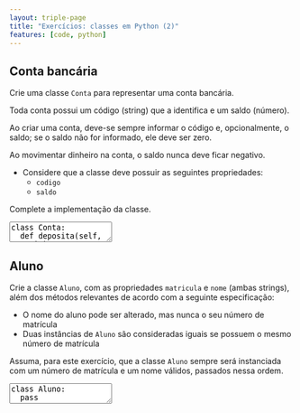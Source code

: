 ```yaml
---
layout: triple-page
title: "Exercícios: classes em Python (2)"
features: [code, python]
---
```


## Conta bancária

Crie uma classe `Conta` para representar uma conta bancária.

Toda conta possui um código (string) que a identifica e um saldo (número).

Ao criar uma conta, deve-se sempre informar o código e, opcionalmente, o saldo; se o saldo não for informado, ele deve ser zero.

Ao movimentar dinheiro na conta, o saldo nunca deve ficar negativo.

+ Considere que a classe deve possuir as seguintes propriedades:
  - `codigo`
  - `saldo`

Complete a implementação da classe.

<textarea class="code lang-python">
class Conta:  
  def deposita(self, quantia):
    '''
    Adiciona a quantia ao saldo da conta.
    :param quantia: quantia a ser depositada
    '''
  
  def retira(self, quantia):
    '''
    Subtrai a quantia do saldo da conta, a menos que o saldo seja insuficiente
    (isto é, menor que a quantia).
    :param quantia: quantia a ser retirada
    :return: `True` se a quantia foi retirada, `False` caso contrário
    '''
  
  def transfere(self, quantia, beneficiario):
    '''
    Transfere a quantia da conta atual para a conta do beneficiário,
    a menos que o saldo da conta atual seja insuficiente (ou ainda se
    o parâmetro `beneficiario` for `None`). 
    :param quantia: quantia a ser retirada
    :param beneficiario: conta do beneficiário
    :return: `True` se a transferência foi realizada, `False` caso contrário
    '''

### Testes
import unittest
class TestConta(unittest.TestCase):
  def test_cria_conta_sem_informar_saldo(self):
    c = Conta('123')
    self.assertEqual(c.codigo, '123')
    self.assertEqual(c.saldo, 0)

#  def test_nao_pode_alterar_codigo(self):
#    c = Conta('123', 50.0)
#    with self.assertRaises(AttributeError):
#        c.codigo = '456'

#  def test_nao_pode_alterar_saldo(self):
#    c = Conta('123', 50.0)
#    with self.assertRaises(AttributeError)
#        c.saldo = 999.99

  def test_cria_conta_com_saldo(self):
    c = Conta('123', 50)
    self.assertEqual(c.saldo, 50)
  
  def test_retira_com_saldo_suficiente(self):
    c = Conta('123', 100.0)
    self.assertTrue(c.retira(40.0))
    self.assertAlmostEqual(c.saldo, 60.0)
  
  def test_retira_com_saldo_insuficiente(self):
    c = Conta('123', 30.0)
    self.assertFalse(c.retira(40.0))
    self.assertAlmostEqual(c.saldo, 30.0)

  def test_deposita(self):
    c = Conta('123', 50.0)
    c.deposita(40.0)
    c.deposita(10.5)
    self.assertAlmostEqual(c.saldo, 100.5)
  
  def test_transfere_com_saldo_suficiente(self):
    conta = Conta("123", 50.0)
    beneficiario = Conta("999", 10.0)
    
    self.assertTrue(conta.transfere(30.0, beneficiario))
    self.assertAlmostEqual(40.0, beneficiario.saldo)
    self.assertAlmostEqual(20.0, conta.saldo)

  def test_transfere_com_saldo_insuficiente(self):
    conta = Conta("123", 5.0)
    beneficiario = Conta("999", 10.0)
    
    self.assertFalse(conta.transfere(30.0, beneficiario))
    self.assertAlmostEqual(10.0, beneficiario.saldo)
    self.assertAlmostEqual(5.0, conta.saldo)

  
  def test_transfere_para_beneficiario_inexistente(self):
    conta = Conta("123", 5.0)
    beneficiario = None
    
    self.assertFalse(conta.transfere(2.0, beneficiario))
    self.assertAlmostEqual(5.0, conta.saldo)

if __name__ == '__main__':
  import sys
  unittest.main(exit=False)

</textarea>

## Aluno

Crie a classe `Aluno`, com as propriedades `matricula` e `nome` (ambas strings), além dos métodos relevantes de acordo com a seguinte especificação:

- O nome do aluno pode ser alterado, mas nunca o seu número de matrícula
- Duas instâncias de `Aluno` são consideradas iguais se possuem o mesmo número
de matrícula

Assuma, para este exercício, que a classe `Aluno` sempre será instanciada com um
número de matrícula e um nome válidos, passados nessa ordem.

<textarea class="code lang-python">
class Aluno:
  pass

### Testes
import unittest
class TestAluno(unittest.TestCase):
  def test_iguais(self):
    a = Aluno('123', 'abc')
    b = Aluno('123', 'abc')
    self.assertEqual(a, b)
  
  def test_mesma_matricula_nome_diferente(self):
    a = Aluno('123', 'abc')
    b = Aluno('123', 'def')
    self.assertEqual(a, b)
  
  def test_diferentes(self):
    a = Aluno('123', 'abc')
    b = Aluno('124', 'abc')
    self.assertNotEqual(a, b)

  def test_pode_mudar_nome(self):
    a = Aluno('123', 'abc')
    a.nome = 'def'
    self.assertEqual(a.nome, 'def')
  
  def test_nao_pode_mudar_matricula(self):
    a = Aluno('123', 'abc')
    with self.assertRaises(AttributeError):
      a.matricula = '456'

if __name__ == '__main__':
  import sys
  unittest.main(exit=False)
</textarea>

<!--

## Rede social

<!!!textarea class="code lang-python">
class Usuario:
  def __init__(self, nome):
    pass

class Grupo:
  '''Grupo de usuários na rede social.
  Um grupo possui um nome e um conjunto de membros.
  Além disso, ele possui exatamente um dono, que é um membro.
  Um grupo não pode estar vazio.
  '''
  def __init__(self, nome, dono):
    self.nome = nome
    self._dono = dono
    self._membros = set(dono)

  def adiciona(self, usuario):
    '''Adiciona usuário como membro do grupo'''
    pass
  
  def remove(self, usuario):
    '''Remove um usuário do grupo, se possível.
    Em alguns casos NÃO é possível remover o usuário do grupo:
    * Se o usuário é o único membro do grupo
    * Se o usuário é dono do grupo
    * Se o usuário não pertence ao grupo
    :return: `True` se o usuário foi removido ou `False` caso contrário
    '''
    pass

  def altera_dono(self, novo_dono):
    '''Destitui o dono atual e elege um novo dono.
    O dono deve ser membro do grupo.
    Retorna `True` se o usuário informado é o novo dono
    ou `False` caso contrário.
    '''
    pass

  def contem_membro(self, usuario):
    '''Indica se um usuário faz parte do grupo'''
    pass

  def membros(self):
    '''Retorna uma cópia da lista de membros'''
    pass

  def tamanho(self):
    '''Retorna quantidade de membros'''
    pass

### Testes
import unittest
class TestAluno(unittest.TestCase):
  pass
  # TODO

if __name__ == '__main__':
  import sys
  unittest.main(exit=False)
</textarea>
-->